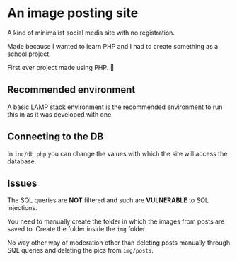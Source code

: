 # An image posting site
A kind of minimalist social media site with no registration.

Made because I wanted to learn PHP and I had to create something as a school project.

First ever project made using PHP. 🎉

## Recommended environment
A basic LAMP stack environment is the recommended environment to run this in as it was developed with one.

## Connecting to the DB
In `inc/db.php` you can change the values with which the site will access the database.

## Issues
The SQL queries are **NOT** filtered and such are **VULNERABLE** to SQL injections.

You need to manually create the folder in which the images from posts are saved to. Create the folder inside the `img` folder.

No way other way of moderation other than deleting posts manually through SQL queries and deleting the pics from `img/posts`.

